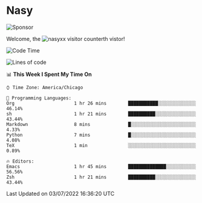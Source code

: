 # Nasy

<!--
<p align="center">
<img height="200" src="https://github-readme-stats.vercel.app/api?username=nasyxx&count_private=true&show_icons=true&theme=dracula&include_all_commits=true"/>
<img height="200" src="https://github-readme-stats.vercel.app/api/top-langs/?username=nasyxx&theme=dracula&hide=html,jupyter+notebook&count_private=true&show_icons=true"/>
</p>

  
----------------
-->

![Sponsor](https://img.shields.io/static/v1.svg?label=Sponsor&message=%E2%9D%A4&logo=GitHub&style=flat&color=pink)
 
Welcome, the ![nasyxx visitor counter](https://count.getloli.com/get/@nasyxx?theme=rule34)th vistor!
 
<!--START_SECTION:waka-->
![Code Time](http://img.shields.io/badge/Code%20Time-2%2C497%20hrs%2043%20mins-blue)

![Lines of code](https://img.shields.io/badge/From%20Hello%20World%20I%27ve%20Written-5%20Million%20lines%20of%20code-blue)

📊 **This Week I Spent My Time On** 

```text
⌚︎ Time Zone: America/Chicago

💬 Programming Languages: 
Org                      1 hr 26 mins        ███████████░░░░░░░░░░░░░░   46.14% 
sh                       1 hr 21 mins        ██████████░░░░░░░░░░░░░░░   43.44% 
Markdown                 8 mins              █░░░░░░░░░░░░░░░░░░░░░░░░   4.33% 
Python                   7 mins              █░░░░░░░░░░░░░░░░░░░░░░░░   4.08% 
TeX                      1 min               ░░░░░░░░░░░░░░░░░░░░░░░░░   0.89%

🔥 Editors: 
Emacs                    1 hr 45 mins        ██████████████░░░░░░░░░░░   56.56% 
Zsh                      1 hr 21 mins        ██████████░░░░░░░░░░░░░░░   43.44%

```


 Last Updated on 03/07/2022 16:36:20 UTC
<!--END_SECTION:waka-->

<!-- ![visitors](https://visitor-badge.laobi.icu/badge?page_id=nasyxx.nasyxx) -->
